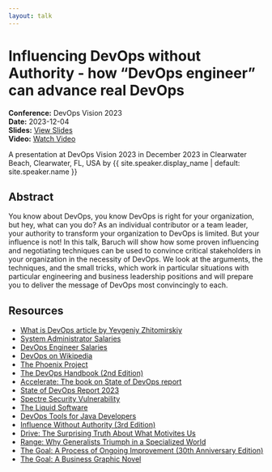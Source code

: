 ```yaml
---
layout: talk
---
```


<!-- Source: https://speaking.jbaru.ch/lF50gm/influencing-devops-without-authority-how-devops-engineer-can-advance-real-devops -->
# Influencing DevOps without Authority - how “DevOps engineer” can advance real DevOps

**Conference:** DevOps Vision 2023  
**Date:** 2023-12-04  
**Slides:** [View Slides](https://drive.google.com/file/d/1eIA5wuJMCjyWtB2YtmV2lOUjr7j1OW0E/view)  
**Video:** [Watch Video](https://www.youtube.com/watch?v=2uuaFMkg_QY)  

A presentation at DevOps Vision 2023 in
                    December 2023 in
                    Clearwater Beach, Clearwater, FL, USA by 
                    {{ site.speaker.display_name | default: site.speaker.name }}

## Abstract

You know about DevOps, you know DevOps is right for your organization, but hey, what can you do? As an individual contributor or a team leader, your authority to transform your organization to DevOps is limited. But your influence is not!
In this talk, Baruch will show how some proven influencing and negotiating techniques can be used to convince critical stakeholders in your organization in the necessity of DevOps.
We look at the arguments, the techniques, and the small tricks, which work in particular situations with particular engineering and business leadership positions and will prepare you to deliver the message of DevOps most convincingly to each.

## Resources

- [What is DevOps article by Yevgeniy Zhitomirskiy](https://medium.com/@yevgeniy.zhitomirskiy/what-is-devops-9a1acc0c2a28)
- [System Administrator Salaries](https://www.ziprecruiter.com/Salaries/System-Administrator-Salary)
- [DevOps Engineer Salaries](https://www.ziprecruiter.com/Salaries/Devops-Engineer-Salary)
- [DevOps on Wikipedia](https://en.wikipedia.org/wiki/DevOps)
- [The Phoenix Project](https://itrevolution.com/product/the-phoenix-project/)
- [The DevOps Handbook (2nd Edition)](https://itrevolution.com/product/the-devops-handbook-second-edition/)
- [Accelerate: The book on State of DevOps report](https://itrevolution.com/product/accelerate/)
- [State of DevOps Report 2023](https://cloud.google.com/devops/state-of-devops)
- [Spectre Security Vulnerability](https://en.wikipedia.org/wiki/Spectre_(security_vulnerability))
- [The Liquid Software](https://amzn.to/3Nvx4ir)
- [DevOps Tools for Java Developers](https://amzn.to/3Ny2xAB)
- [Influence Without Authority (3rd Edition)](https://amzn.to/3sUp03o)
- [Drive: The Surprising Truth About What Motivites Us](https://www.danpink.com/books/drive/)
- [Range: Why Generalists Triumph in a Specialized World](https://davidepstein.com/the-range/)
- [The Goal: A Process of Ongoing Improvement (30th Anniversary Edition)](https://amzn.to/3uIvjrf)
- [The Goal: A Business Graphic Novel](https://amzn.to/3uL3n67)

